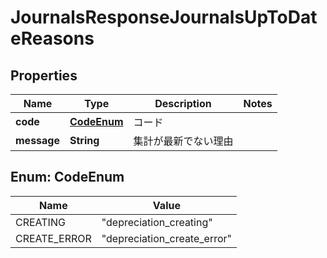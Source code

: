 

# JournalsResponseJournalsUpToDateReasons


## Properties

| Name | Type | Description | Notes |
|------------ | ------------- | ------------- | -------------|
|**code** | [**CodeEnum**](#CodeEnum) | コード |  |
|**message** | **String** | 集計が最新でない理由 |  |



## Enum: CodeEnum

| Name | Value |
|---- | -----|
| CREATING | &quot;depreciation_creating&quot; |
| CREATE_ERROR | &quot;depreciation_create_error&quot; |



